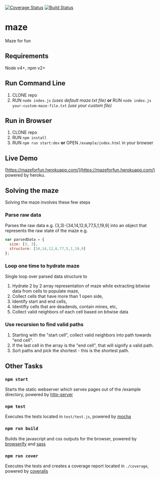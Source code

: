 [![Coverage Status](https://coveralls.io/repos/github/anarh/maze/badge.svg?branch=master)](https://coveralls.io/github/anarh/maze?branch=master) [![Build Status](https://travis-ci.org/anarh/maze.svg?branch=master)](https://travis-ci.org/anarh/maze)

# maze
Maze for fun

## Requirements
Node v4+, npm v2+

## Run Command Line
1. CLONE repo
2. RUN `node index.js` *(uses default maze.txt file)* **or** RUN `node index.js your-custom-maze-file.txt` *(use your custom file)*

## Run in Browser
1. CLONE repo
2. RUN `npm install`
3. RUN `npm run start:dev` **or** OPEN `/example/index.html` in your browser

## Live Demo
[https://mazeforfun.herokuapp.com/](https://mazeforfun.herokuapp.com/) powered by heroku.

## Solving the maze

Solving the maze involves these few steps

### Parse raw data
Parses the raw data e.g. (3,3)-[34,14,12,6,77,5,1,19,9] into an object that represents the raw state of the maze
e.g.

```javascript
var parsedData = {
  size: [3, 3],
  structure: [34,14,12,6,77,5,1,19,9]
};
```

### Loop one time to hydrate maze

Single loop over parsed data structure to
1. Hydrate 2 by 2 array representation of maze while extracting bitwise data from cells to populate maze,
2. Collect cells that have more than 1 open side,
3. Identify start and end cells,
4. Identifty cells that are deadends, contain mines, etc,
5. Collect valid neighbors of each cell based on bitwise data

### Use recursion to find valid paths
1. Starting with the "start cell", collect valid neighbors into path towards "end cell".
2. If the last cell in the array is the "end cell", that will signify a valid path.
3. Sort paths and pick the shortest - this is the shortest path.


## Other Tasks

### `npm start`
Starts the static webserver which serves pages out of the /example directory, powered by [http-server](https://www.npmjs.com/package/http-server)

### `npm test`
Executes the tests located in `test/test.js`, powered by [mocha](https://mochajs.org/)

### `npm run build`
Builds the javascript and css outputs for the browser, powered by [browserify](http://browserify.org/) and [sass](https://github.com/sass/node-sass)

### `npm run cover`
Executes the tests and creates a coverage report located in `./coverage`, powered by [coveralls](https://www.npmjs.com/package/coveralls)
